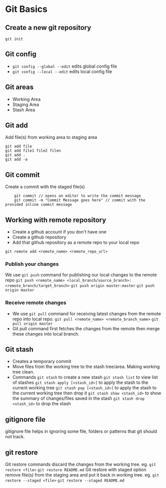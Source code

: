 # Git Basics

## Create a new git repository
`git init`

## Git config
- `git config --global --edit` edits global config file
- `git config --local --edit` edits local config file

## Git areas
- Working Area
- Staging Area
- Stash Area

## Git add
Add file(s) from working area to staging area
```
git add file
git add file1 file2 filen
git add .
git add -a
```

## Git commit
Create a commit with the staged file(s)
```
    git commit // opens an editor to write the commit message
    git commit -m "Commit Message goes here" // commit with the provided inline commit message
```

## Working with remote repository
- Create a github account if you don't have one
- Create a github repository
- Add that github repository as a remote repo to your local repo
```
git remote add <remote_name> <remote_repo_url>
```

### Publish your changes
We use `git push` command for publishing our local changes to the remote repo
`git push <remote_name> <local_branch/source_branch>:<remote_branch/target_branch>`
`git push origin master:master`
`git push origin master`

### Receive remote changes
- We use `git pull` command for receiving latest changes from the remote repo into local repo.
`git pull <remote_name> <remote_branch_name>`
`git pull origin master`
- Git pull command first fetches the changes from the remote then merge these changes into local branch.

## Git stash
- Creates a temporary commit
- Move files from the working tree to the stash tree/area. Making working tree clean.
- Commands
    `git stash` to create a new stash
    `git stash list` to view list of stashes
    `git stash apply [<stash_id>]` to apply the stash to the current working tree
    `git stash pop [<stash_id>]` to apply the stash to the current working tree then drop it
    `git stash show <stash_id>` to show the summary of changes/files saved in the stash
    `git stash drop <stash_id>` to drop the stash

## gitignore file
gitignore file helps in ignoring some file, folders or patterns that git should not track.

## git restore
Git restore commands discard the changes from the working tree.
    eg. `git restore <file>` `git restore README.md`
    Git restore with staged option remove file(s) from the staging area and put it back in working tree.
    eg. `git restore --staged <file>` `git restore --staged README.md`